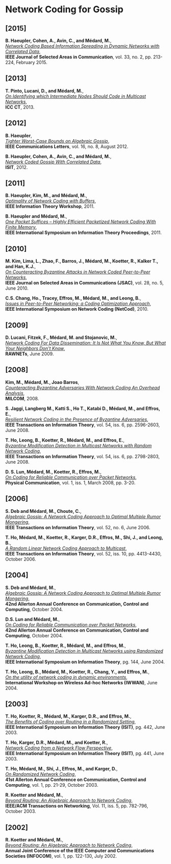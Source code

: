 # Network Coding for Gossip

## [2015]
**B. Haeupler, Cohen, A., Avin, C., and Médard, M.**,  
*[Network Coding Based Information Spreading in Dynamic Networks with Correlated Data](https://dspace.mit.edu/bitstream/handle/1721.1/100956/Medard_Network%20coding.pdf;sequence=1)*,  
**IEEE Journal of Selected Areas in Communication**, vol. 33, no. 2, pp. 213-224, February 2015.

## [2013]
**T. Pinto, Lucani, D., and Médard, M.**,  
*[On Identifying which Intermediate Nodes Should Code in Multicast Networks](https://www.researchgate.net/publication/261238747_On_identifying_which_intermediate_nodes_should_code_in_multicast_networks)*,  
**ICC CT**, 2013.

## [2012]
**B. Haeupler**,  
*[Tighter Worst-Case Bounds on Algebraic Gossip](https://drive.google.com/file/d/1ISM999-AojessxZlZRHNRvASC5VfCeaY/view?usp=drive_link)*,  
**IEEE Communications Letters**, vol. 16, no. 8, August 2012.

**B. Haeupler, Cohen, A., Avin, C., and Médard, M.**,  
*[Network Coded Gossip With Correlated Data](https://dspace.mit.edu/bitstream/handle/1721.1/90416/Medard_Network%20coded.pdf?sequence=1&isAllowed=y)*,  
**ISIT**, 2012.

## [2011]
**B. Haeupler, Kim, M., and Médard, M.**,  
*[Optimality of Network Coding with Buffers](https://drive.google.com/file/d/1HZtf8N3hMEsDaVnpnQJ0m5jzLQ-41PPp/view?usp=drive_link)*,  
**IEEE Information Theory Workshop**, 2011.

**B. Haeupler and Médard, M.**,  
*[One Packet Suffices – Highly Efficient Packetized Network Coding With Finite Memory](https://drive.google.com/file/d/1NPxMkFYBAFgyp9NFfyobpCemPscvBaw7/view?usp=drive_link)*,  
**IEEE International Symposium on Information Theory Proceedings**, 2011.

## [2010]
**M. Kim, Lima, L., Zhao, F., Barros, J., Médard, M., Koetter, R., Kalker T., and Han, K.J.**,  
*[On Counteracting Byzantine Attacks in Network Coded Peer-to-Peer Networks](https://drive.google.com/file/d/1YOoY8tL16ELtCbS7dKGpR0gLgOE4WFbQ/view?usp=drive_link)*,  
**IEEE Journal on Selected Areas in Communications (JSAC)**, vol. 28, no. 5, June 2010.

**C.S. Chang, Ho., Tracey, Effros, M., Médard, M., and Leong, B.**,  
*[Issues in Peer-to-Peer Networking: a Coding Optimization Approach](https://drive.google.com/file/d/1X-zWduc8gBhpYx1wl_f3RTPjTZ35JRGR/view?usp=drive_link)*,  
**IEEE International Symposium on Network Coding (NetCod)**, 2010.

## [2009]
**D. Lucani, Fitzek, F., Médard, M. and Stojanovic, M.**,  
*[Network Coding For Data Dissemination: It Is Not What You Know, But What Your Neighbors Don't Know](https://www.academia.edu/87019587/Network_coding_for_data_dissemination_it_is_not_what_you_know_but_what_your_neighbors_dont_know?uc-sb-sw=72334148)*,  
**RAWNETs**, June 2009.

## [2008]
**Kim, M., Médard, M., Joao Barros**,  
*[Counteracting Byzantine Adversaries With Network Coding An Overhead Analysis](https://drive.google.com/file/d/19E8TpE_kpquWOE8082UqJlaUWph5Jb1E/view?usp=drive_link)*,  
**MILCOM**, 2008.

**S. Jaggi, Langberg M., Katti S., Ho T., Katabi D., Médard, M., and Effros, E.**,  
*[Resilient Network Coding in the Presence of Byzantine Adversaries](https://www.mit.edu/~medard/mpapers/ResilientNetwork.pdf)*,  
**IEEE Transactions on Information Theory**, vol. 54, iss. 6, pp. 2596-2603, June 2008.

**T. Ho, Leong, B., Koetter, R., Médard, M., and Effros, E.**,  
*[Byzantine Modification Detection in Multicast Networks with Random Network Coding](https://citeseerx.ist.psu.edu/document?repid=rep1&type=pdf&doi=42fb46ca72c22cc0c496b946a2a7baffbe6ae9a6)*,  
**IEEE Transactions on Information Theory**, vol. 54, iss. 6, pp. 2798-2803, June 2008.

**D. S. Lun, Médard, M., Koetter, R., Effros, M.**,  
*[On Coding for Reliable Communication over Packet Networks](https://arxiv.org/pdf/cs/0510070)*,  
**Physical Communication**, vol. 1, iss. 1, March 2008, pp. 3-20.

## [2006]
**S. Deb and Médard, M., Choute, C.**,  
*[Algebraic Gossip: A Network Coding Approach to Optimal Multiple Rumor Mongering](https://drive.google.com/file/d/1hDXEXiNOo3RevUXTHmdL_fdTC9m4NLaX/view?usp=sharing)*,  
**IEEE Transactions on Information Theory**, vol. 52, no. 6, June 2006.

**T. Ho, Médard, M., Koetter, R., Karger, D.R., Effros, M., Shi, J., and Leong, B.**,  
*[A Random Linear Network Coding Approach to Multicast](https://citeseerx.ist.psu.edu/document?repid=rep1&type=pdf&doi=cfc4a38958fcc6116a9a7a7b57b737df4884251d)*,  
**IEEE Transactions on Information Theory**, vol. 52, iss. 10, pp. 4413-4430, October 2006.

## [2004]
**S. Deb and Médard, M.**,  
*[Algebraic Gossip: A Network Coding Approach to Optimal Multiple Rumor Mongering](https://web.mit.edu/medard/www/allertonf.pdf)*,  
**42nd Allerton Annual Conference on Communication, Control and Computing**, October 2004.

**D.S. Lun and Médard, M.**,  
*[On Coding for Reliable Communication over Packet Networks](https://sites.rutgers.edu/desmond-lun/wp-content/uploads/sites/884/2022/09/allerton2004.pdf)*,  
**42nd Allerton Annual Conference on Communication, Control and Computing**, October 2004.

**T. Ho, Leong, B., Koetter, R., Médard, M., and Effros, M.**,  
*[Byzantine Modification Detection in Multicast Networks using Randomized Network Coding](https://web.mit.edu/medard/www/mpapers/ByzantineModificationDetection.pdf)*,  
**IEEE International Symposium on Information Theory**, pg. 144, June 2004.

**T. Ho, Leong, B., Médard, M., Koetter, R., Chang, Y., and Effros, M.**,  
*[On the utility of network coding in dynamic environments](https://citeseerx.ist.psu.edu/document?repid=rep1&type=pdf&doi=ef163fb2c20cad08a08e270af2192b81569c5f4d)*,  
**International Workshop on Wireless Ad-hoc Networks (IWWAN)**, June 2004.

## [2003]
**T. Ho, Koetter, R., Médard, M., Karger, D.R., and Effros, M.**,  
*[The Benefits of Coding over Routing in a Randomized Setting](https://citeseerx.ist.psu.edu/document?repid=rep1&type=pdf&doi=93a78ed1ebb48aa6523808e16341aa2801860867)*,  
**IEEE International Symposium on Information Theory (ISIT)**, pg. 442, June 2003.

**T. Ho, Karger, D.R., Médard, M., and Koetter, R.**,  
*[Network Coding from a Network Flow Perspective](https://citeseerx.ist.psu.edu/document?repid=rep1&type=pdf&doi=a918c12dc6300e90aa60cf31cfac3b4c3d61af5f)*,  
**IEEE International Symposium on Information Theory (ISIT)**, pg. 441, June 2003.

**T. Ho, Médard, M., Shi, J., Effros, M., and Karger, D.**,  
*[On Randomized Network Coding](https://web.mit.edu/medard/www/allerton3.pdf)*,  
**41st Allerton Annual Conference on Communication, Control and Computing**, vol. 1, pp. 21-29, October 2003.

**R. Koetter and Médard, M.**,  
*[Beyond Routing: An Algebraic Approach to Network Coding](https://www.mit.edu/~medard/01019253.pdf)*,  
**IEEE/ACM Transactions on Networking**, Vol. 11, iss. 5, pp. 782-796, October 2003.

## [2002]
**R. Koetter and Médard, M.**,  
*[Beyond Routing: An Algebraic Approach to Network Coding](https://www.mit.edu/~medard/01019253.pdf)*,  
**Annual Joint Conference of the IEEE Computer and Communications Societies (INFOCOM)**, vol. 1, pp. 122-130, July 2002.

